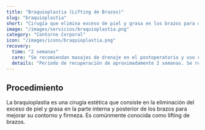 ```yaml
---
title: "Braquioplastia (Lifting de Brazos)"
slug: "braquioplastia"
short: "Cirugía que elimina exceso de piel y grasa en los brazos para mejorar su contorno y firmeza."
image: "/images/servicios/braquioplastia.png"
category: "Contorno Corporal"
icon: "/images/icons/braquioplastia.png"
recovery: 
  time: "2 semanas"
  care: "Se recomiendan masajes de drenaje en el postoperatorio y uso continuo de fajas modeladoras durante un tiempo determinado"
  details: "Período de recuperación de aproximadamente 2 semanas. Se recomiendan masajes de drenaje en el postoperatorio y uso continuo de fajas modeladoras durante un tiempo determinado."
---
```



## Procedimiento
La braquioplastia es una cirugía estética que consiste en la eliminación del exceso de piel y grasa en la parte interna y posterior de los brazos para mejorar su contorno y firmeza. Es comúnmente conocida como lifting de brazos.


